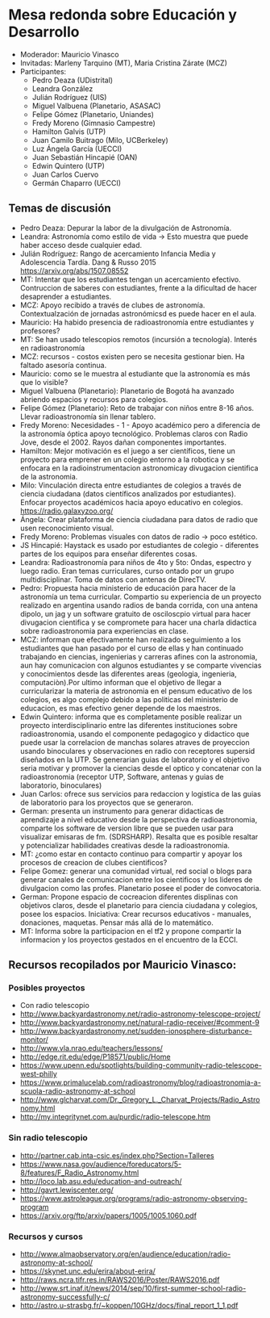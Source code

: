 # Mesa redonda sobre Educación y Desarrollo

- Moderador: Mauricio Vinasco
- Invitadas: Marleny Tarquino (MT), Maria Cristina Zárate (MCZ)
- Participantes:
  - Pedro Deaza (UDistrital)
  - Leandra González
  - Julián Rodríguez (UIS)
  - Miguel Valbuena (Planetario, ASASAC)
  - Felipe Gómez (Planetario, Uniandes)
  - Fredy Moreno (Gimnasio Campestre)
  - Hamilton Galvis (UTP)
  - Juan Camilo Buitrago (Milo, UCBerkeley)
  - Luz Ángela García (UECCI)
  - Juan Sebastián Hincapié (OAN)
  - Edwin Quintero (UTP)
  - Juan Carlos Cuervo 
  - Germán Chaparro (UECCI)
  

## Temas de discusión

- Pedro Deaza: Depurar la labor de la divulgación de Astronomía.
- Leandra: Astronomía como estilo de vida -> Esto muestra que puede haber acceso desde cualquier edad.
- Julián Rodríguez: Rango de acercamiento Infancia Media y Adolescencia Tardía. Dang & Russo 2015 https://arxiv.org/abs/1507.08552
- MT: Intentar que los estudiantes tengan un acercamiento efectivo. Contruccion de saberes con estudiantes, frente a la dificultad de hacer desaprender a estudiantes.
- MCZ: Apoyo recibido a través de clubes de astronomía. Contextualzación de jornadas astronómicsd es puede hacer en el aula. 
- Mauricio: Ha habido presencia de radioastronomía entre estudiantes y profesores?
- MT: Se han usado telescopios remotos (incursión a tecnología). Interés en radioastronomía
- MCZ: recursos - costos existen pero se necesita gestionar bien. Ha faltado asesoría continua.
- Mauricio: como se le muestra al estudiante que la astronomía es más que lo visible?
- Miguel Valbuena (Planetario): Planetario de Bogotá ha avanzado abriendo espacios y recursos para colegios.
- Felipe Gómez (Planetario): Reto de trabajar con niños entre 8-16 años. Llevar radioastronomía sin llenar tablero.
- Fredy Moreno: Necesidades - 1 - Apoyo académico pero a diferencia de la astronomía óptica apoyo tecnológico. Problemas claros con Radio Jove, desde el 2002. Rayos dañan componentes importantes.
- Hamilton: Mejor motivación es el juego a ser científicos, tiene un proyecto para emprener en un colegio entorno a la robotica y se enfocara en la radioinstrumentacion astronomicay divugacion cientifica de la astronomia.
- Milo: Vinculación directa entre estudiantes de colegios a través de ciencia ciudadana (datos científicos analizados por estudiantes). Enfocar proyectos académicos hacia apoyo educativo en colegios. https://radio.galaxyzoo.org/
- Ángela: Crear plataforma de ciencia ciudadana para datos de radio que usen reconocimiento visual.
- Fredy Moreno: Problemas visuales con datos de radio -> poco estético. 
- JS Hincapié: Haystack es usado por estudiantes de colegio - diferentes partes de los equipos para enseñar diferentes cosas.
- Leandra: Radioastronomía para niños de 4to y 5to: Ondas, espectro y luego radio. Eran temas curriculares, curso ontado por un grupo multidisciplinar. Toma de datos con antenas de DirecTV.
- Pedro: Propuesta hacia ministerio de educación para hacer de la astronomía un tema curricular. Compartio su experiencia de un proyecto realizado en argentina usando radios de banda corrida, con una antena dipolo, un jag y un software gratuito de osciloscpio virtual para hacer divugacion cientifica y se compromete para hacer una charla didactica sobre radioastronomia para experiencias en clase.
- MCZ: informan que efectivamente han realizado seguimiento a los estudiantes que han pasado por el curso de ellas y han continuado trabajando en ciencias, ingenierias y carreras afines con la astronomia, aun hay comunicacion con algunos estudiantes y se comparte vivencias y conocimientos desde las diferentes areas (geologia, ingenieria, computaciòn).Por ultimo informan que el objetivo de llegar a curricularizar la materia de astronomia en el pensum educativo de los colegios, es algo complejo debido a las politicas del ministerio de educacion, es mas efectivo gener depende de los maestros.
- Edwin Quintero: informa que es completamente posible realizar un proyecto interdisciplinario entre las diferentes instituciones sobre radioastronomia, usando el componente pedagogico y didactico que puede usar la correlacion de manchas solares atraves de proyeccion usando binoculares y observaciones en radio con receptores supersid diseñados en la UTP. Se generarian guias de laboratorio y el objetivo seria motivar y promover la ciencias desde el optico y concatenar con la radioastronomia (receptor UTP, Software, antenas y guias de laboratorio, binoculares)
- Juan Carlos: ofrece sus servicios para redaccion y logistica de las guias de laboratorio para los proyectos que se generaron.
- German: presenta un instrumento para generar didacticas de aprendizaje a nivel educativo desde la perspectiva de radioastronomia, comparte los software de version libre que se pueden usar para visualizar emisaras de fm. (SDRSHARP). Resalta que es posible resaltar y potencializar habilidades creativas desde la radioastronomia.
- MT: ¿como estar en contacto continuo para compartir y apoyar los procesos de creacion de clubes cientificos?
- Felipe Gomez: generar una comunidad virtual, red social o blogs para generar canales de comunicacion entre los cientificos y los lideres de divulgacion como las profes. Planetario posee el poder de convocatoria.
- German: Propone espacio de cocreacion diferentes displinas con objetivos claros, desde el planetario para ciencia ciudadana y colegios, posee los espacios. Iniciativa: Crear recursos educativos - manuales, donaciones, maquetas. Pensar más allá de lo matemático.
- MT: Informa sobre la participacion en el tf2 y propone compartir la informacion y los proyectos gestados en el encuentro de la ECCI.








## Recursos recopilados por Mauricio Vinasco:



### Posibles proyectos
-	Con radio telescopio
-	http://www.backyardastronomy.net/radio-astronomy-telescope-project/
-	http://www.backyardastronomy.net/natural-radio-receiver/#comment-9
- http://www.backyardastronomy.net/sudden-ionosphere-disturbance-monitor/
-	http://www.vla.nrao.edu/teachers/lessons/
-	http://edge.rit.edu/edge/P18571/public/Home
-	https://www.upenn.edu/spotlights/building-community-radio-telescope-west-philly
-	https://www.primalucelab.com/radioastronomy/blog/radioastronomia-a-scuola-radio-astronomy-at-school
-	http://www.glcharvat.com/Dr._Gregory_L._Charvat_Projects/Radio_Astronomy.html
-	http://my.integritynet.com.au/purdic/radio-telescope.htm


### Sin radio telescopio
-	http://partner.cab.inta-csic.es/index.php?Section=Talleres
-	https://www.nasa.gov/audience/foreducators/5-8/features/F_Radio_Astronomy.html
-	http://loco.lab.asu.edu/education-and-outreach/
-	http://gavrt.lewiscenter.org/
-	https://www.astroleague.org/programs/radio-astronomy-observing-program
- https://arxiv.org/ftp/arxiv/papers/1005/1005.1060.pdf
	

### Recursos y cursos
- http://www.almaobservatory.org/en/audience/education/radio-astronomy-at-school/
- https://skynet.unc.edu/erira/about-erira/
- http://raws.ncra.tifr.res.in/RAWS2016/Poster/RAWS2016.pdf
- http://www.srt.inaf.it/news/2014/sep/10/first-summer-school-radio-astronomy-successfully-c/
- http://astro.u-strasbg.fr/~koppen/10GHz/docs/final_report_1_1.pdf




